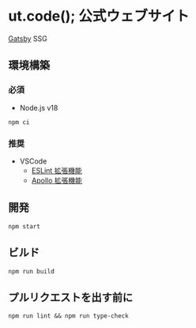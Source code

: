 # ut.code(); 公式ウェブサイト

[Gatsby](https://www.gatsbyjs.com/) SSG

## 環境構築

### 必須

- Node.js v18

```
npm ci
```

### 推奨

- VSCode
  - [ESLint 拡張機能](https://marketplace.visualstudio.com/items?itemName=dbaeumer.vscode-eslint)
  - [Apollo 拡張機能](https://marketplace.visualstudio.com/items?itemName=apollographql.vscode-apollo)

## 開発

```
npm start
```

## ビルド

```
npm run build
```

## プルリクエストを出す前に

```
npm run lint && npm run type-check
```
